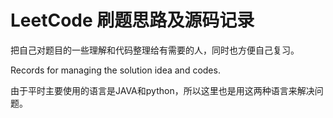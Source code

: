 # LeetCode 刷题思路及源码记录

把自己对题目的一些理解和代码整理给有需要的人，同时也方便自己复习。

Records for managing the solution idea and codes.

由于平时主要使用的语言是JAVA和python，所以这里也是用这两种语言来解决问题。
